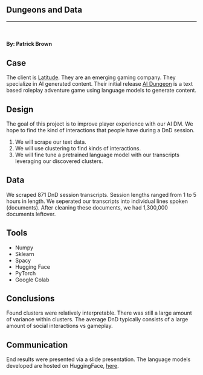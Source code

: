 ## Dungeons and Data

****
<br/>

#### By: Patrick Brown

## **Case**
The client is [Latitude](https://latitude.io/#top). They are an emerging gaming company. They specialize in AI generated content. Their initial release [AI Dungeon](https://play.aidungeon.io/main/home) is a text based roleplay adventure game using language models to generate content. <br>

## **Design**
The goal of this project is to improve player experience with our AI DM. We hope to find the kind of interactions that people have during a DnD session.
1. We will scrape our text data.
2. We will use clustering to find kinds of interactions.
3. We will fine tune a pretrained language model with our transcripts leveraging our discovered clusters. 

## **Data**
We scraped 871 DnD session transcripts. Session lengths ranged from 1 to 5 hours in length. We seperated our transcripts into individual lines spoken (documents). After cleaning these documents, we had 1,300,000 documents leftover. 

## **Tools**
- Numpy
- Sklearn
- Spacy
- Hugging Face
- PyTorch
- Google Colab

## **Conclusions**
Found clusters were relatively interpretable. There was still a large amount of variance within clusters. The average DnD typically consists of a large amount of social interactions vs gameplay.

## **Communication**
End results were presented via a slide presentation. The language models developed are hosted on HuggingFace, [here](https://huggingface.co/PatrickTyBrown/GPT-Neo_DnD).